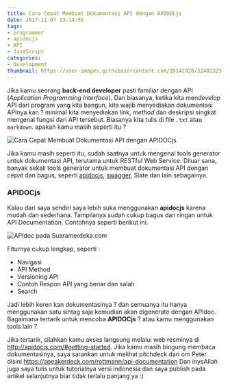 ```yaml
---
title: Cara Cepat Membuat Dokumentasi API dengan APIDOCjs
date: 2017-11-07 13:14:55
tags:
- programmer
- apidocjs
- API
- JavaScript
categories:
- Development
thumbnail: https://user-images.githubusercontent.com/10141928/32482323-bf6f7e40-c3c9-11e7-9be3-3c0acf14ab2c.png
---
```

Jika kamu seorang **back-end developer** pasti familiar dengan API (*Application Programming Interface*). Dan biasanya, ketika kita men*develop* API dari program yang kita bangun, kita wajib menyediakan dokumentasi APInya kan ? minimal kita menyediakan link, *method* dan deskripsi singkat mengenai fungsi dari API tersebut. Biasanya kita tulis di file `.txt` atau `markdown`. apakah kamu masih seperti itu ?
<!-- more -->
![Cara Cepat Membuat Dokumentasi API dengan APIDOCjs](https://user-images.githubusercontent.com/10141928/32482323-bf6f7e40-c3c9-11e7-9be3-3c0acf14ab2c.png)

 Jika kamu masih seperti itu, sudah saatnya untuk mengenal tools generator untuk dokumentasi API, terutama untuk RESTful Web Service. Diluar sana, banyak sekali tools generator untuk membuat dokumentasi API dengan cepat dan bagus, seperti [apidocjs](http://apidocjs.com/), [swagger](https://swagger.io/), Slate dan lain sebagainya.

### APIDOCjs

Kalau dari saya sendiri saya lebih suka menggunakan **apidocjs** karena mudah dan sederhana. Tampilanya sudah cukup bagus dan ringan untuk API Documentation. Contohnya seperti berikut ini.

![APIdoc pada Suaramerdeka.com](https://user-images.githubusercontent.com/10141928/32480366-027fc9d2-c3c1-11e7-959b-9fc3ea7ae480.jpg)

Fiturnya cukup lengkap, seperti :
- Navigasi
- API Method
- Versioning API
- Contoh Respon API yang benar dan salah
- Search

Jadi lebih keren kan dokumentasinya ? dan semuanya itu hanya menggunakan satu sintag saja kemudian akan digenerate dengan APIdoc. Bagaimana tertarik untuk mencoba **APIDOCjs** ? atau kamu menggunakan tools lain ?

Jika tertarik, silahkan kamu akses langsung melalui web resminya di http://apidocjs.com/#getting-started. Jika kamu masih bingung membaca dokumentasinya, saya sarankan untuk melihat pitchdeck dari om Peter disini https://speakerdeck.com/rottmann/api-documentation
Dan inysAllah juga saya tulis untuk tutorialnya versi indonesia dan saya publish pada artikel selanjutnya biar tidak terlalu panjang ya :)
